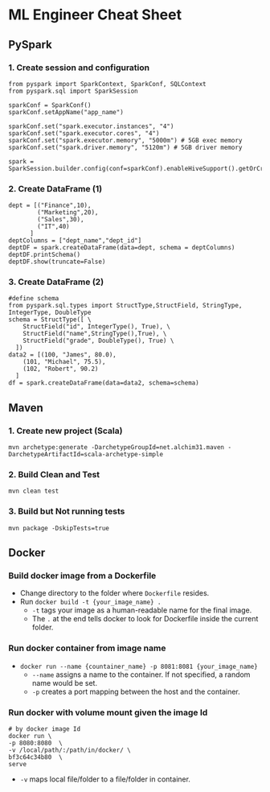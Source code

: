 # ML Engineer Cheat Sheet

## PySpark
### 1. Create session and configuration
```
from pyspark import SparkContext, SparkConf, SQLContext
from pyspark.sql import SparkSession

sparkConf = SparkConf()
sparkConf.setAppName("app_name")

sparkConf.set("spark.executor.instances", "4")
sparkConf.set("spark.executor.cores", "4")
sparkConf.set("spark.executor.memory", "5000m") # 5GB exec memory
sparkConf.set("spark.driver.memory", "5120m") # 5GB driver memory

spark = SparkSession.builder.config(conf=sparkConf).enableHiveSupport().getOrCreate()
```

### 2. Create DataFrame (1)
```
dept = [("Finance",10), 
        ("Marketing",20), 
        ("Sales",30), 
        ("IT",40) 
      ]
deptColumns = ["dept_name","dept_id"]
deptDF = spark.createDataFrame(data=dept, schema = deptColumns)
deptDF.printSchema()
deptDF.show(truncate=False)
```
### 3. Create DataFrame (2)
```
#define schema
from pyspark.sql.types import StructType,StructField, StringType, IntegerType, DoubleType
schema = StructType([ \
    StructField("id", IntegerType(), True), \
    StructField("name",StringType(),True), \
    StructField("grade", DoubleType(), True) \
  ])
data2 = [(100, "James", 80.0),
    (101, "Michael", 75.5),
    (102, "Robert", 90.2)
  ]
df = spark.createDataFrame(data=data2, schema=schema)
```

## Maven
### 1. Create new project (Scala)
```mvn archetype:generate -DarchetypeGroupId=net.alchim31.maven -DarchetypeArtifactId=scala-archetype-simple```
### 2. Build Clean and Test
```mvn clean test```
### 3. Build but Not running tests
```mvn package -DskipTests=true```

## Docker

### Build docker image from a Dockerfile
  - Change directory to the folder where `Dockerfile` resides.
  - Run `docker build -t {your_image_name} .`
    - `-t` tags your image as a human-readable name for the final image.
    - The `.` at the end tells docker to look for Dockerfile inside the current folder.

### Run docker container from image name
 - `docker run --name {countainer_name} -p 8081:8081 {your_image_name}`
   - `--name` assigns a name to the container. If not specified, a random name would be set.
   - `-p` creates a port mapping between the host and the container.

### Run docker with volume mount given the image Id
```
# by docker image Id
docker run \
-p 8080:8080  \
-v /local/path/:/path/in/docker/ \
bf3c64c34b80  \
serve
```
 - `-v` maps local file/folder to a file/folder in container. 
